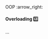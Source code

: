 <link rel="stylesheet" href="{{baseUrl}}/css/textbook.css">

<div class="website-content">

<div id="path">OOP :arrow_right: </div>

<div id="title">

#### Overloading :one:

</div>

<div id="body">

...

</div>

</div>
